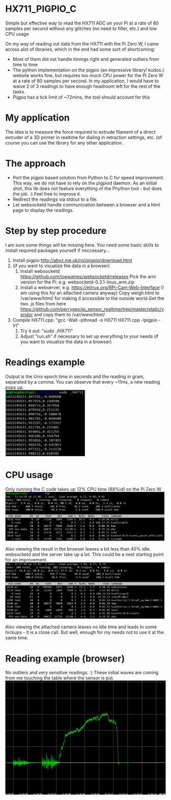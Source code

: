 # HX711_PIGPIO_C
Simple but effective way to read the HX711 ADC on your Pi at a rate of 80 samples per second without any glitches (no need to filter, etc.) and low CPU usage

On my way of reading out data from the HX711 with the Pi Zero W, I came across alot of libraries, which in the end had some sort of shortcoming:
- Most of them did not handle timings right and generated outliers from time to time
- The python implementation on the pigpio (an impressive library! kudos.) website works fine, but requires too much CPU power for the Pi Zero W at a rate of 80 samples per second. In my application, I would have to waive 2 of 3 readings to have enough headroom left for the rest of the tasks.
- Pigpio has a tick limit of ~72mins, the tool should account for this

# My application
The idea is to measure the force required to extrude filament of a direct extruder of a 3D printer in realtime for dialing in retraction settings, etc. (of course you can use the library for any other application.

# The approach
- Port the pigpio based solution from Python to C for speed improvement. This way, we do not have to rely on the pigpiod daemon. As an initial shot, this lib does not feature everything of the Phython tool - but does the job. :) Feel free to improve it.
- Redirect the readings via stdout to a file. 
- Let websocketd handle communication between a browser and a html page to display the readings.

# Step by step procedure
I am sure some things will be missing here. You need some basic skills to install required packages yourself if neccessary...

1. Install pigpio http://abyz.me.uk/rpi/pigpio/download.html
2. (if you want to visualize the data in a browser)
    1. Install websocketd https://github.com/joewalnes/websocketd/releases
       Pick the arm version for the Pi: e.g. websocketd-0.3.1-linux_arm.zip
    2. Install a webserver, e.g. https://elinux.org/RPi-Cam-Web-Interface (I am using this for an attached camera anyway)
       Copy weigh.html to /var/www/html/ for making it accessible to the outside world
       Get the two .js files from here https://github.com/perrygeo/pi_sensor_realtime/tree/master/static/vendor and copy them to /var/www/html/
3. Compile HX711.cpp: "gcc -Wall -pthread -o HX711 HX711.cpp -lpigpio -lrt"
    1. Try it out: "sudo ./HX711"
    2. Adjust "run.sh" if necessary to set up everything to your needs (if you want to visualize the data in a browser)

# Readings example
Output is the Unix epoch time in seconds and the reading in gram, separated by a comma. You can observe that every ~11ms, a new reading pops up.  
<img src="https://github.com/DupiDachs/HX711_PIGPIO_C/blob/main/screenshots/readingShell.png" width="250">

# CPU usage
Only running the C code takes up 12% CPU time (88%id) on the Pi Zero W.  
<img src="https://github.com/DupiDachs/HX711_PIGPIO_C/blob/main/screenshots/CPUusage.png" width="500">

Also viewing the result in the browser leaves a bit less than 40% idle. websocketd and the server take up a lot. This could be a next starting point for an improvement.  
<img src="https://github.com/DupiDachs/HX711_PIGPIO_C/blob/main/screenshots/CPUusageBrowser.png" width="500">

Also viewing the attached camera leaves no idle time and leads to some hickups - it is a close call. But well, enough for my needs not to use it at the same time.

# Reading example (browser)
No outliers and very sensitive readings. :) These initial waves are coming from me touching the table where the sensor is put.  
<img src="https://github.com/DupiDachs/HX711_PIGPIO_C/blob/main/screenshots/readingBrowser.png" width="700">
